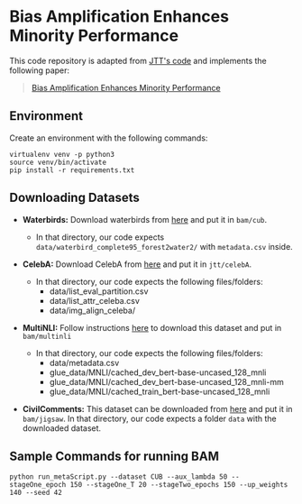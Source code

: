 # Bias Amplification Enhances Minority Performance

This code repository is adapted from [JTT's code](https://github.com/anniesch/jtt) and implements the following paper:

> [Bias Amplification Enhances Minority Performance](https://arxiv.org/pdf/2309.06717.pdf)

## Environment

Create an environment with the following commands:
```
virtualenv venv -p python3
source venv/bin/activate
pip install -r requirements.txt
```

## Downloading Datasets

- **Waterbirds:** Download waterbirds from [here](https://nlp.stanford.edu/data/dro/waterbird_complete95_forest2water2.tar.gz) and put it in `bam/cub`.
    - In that directory, our code expects `data/waterbird_complete95_forest2water2/` with `metadata.csv` inside.

- **CelebA:** Download CelebA from [here](https://www.kaggle.com/jessicali9530/celeba-dataset) and put it in `jtt/celebA`.
    - In that directory, our code expects the following files/folders:
        - data/list_eval_partition.csv
        - data/list_attr_celeba.csv
        - data/img_align_celeba/

- **MultiNLI:** Follow instructions [here](https://github.com/kohpangwei/group_DRO#multinli-with-annotated-negations) to download this dataset and put in `bam/multinli`
    - In that directory, our code expects the following files/folders:
        - data/metadata.csv
        - glue_data/MNLI/cached_dev_bert-base-uncased_128_mnli
        - glue_data/MNLI/cached_dev_bert-base-uncased_128_mnli-mm
        - glue_data/MNLI/cached_train_bert-base-uncased_128_mnli

- **CivilComments:** This dataset can be downloaded from [here](https://worksheets.codalab.org/rest/bundles/0x8cd3de0634154aeaad2ee6eb96723c6e/contents/blob/) and put it in `bam/jigsaw`. In that directory, our code expects a folder `data` with the downloaded dataset.


## Sample Commands for running BAM

```
python run_metaScript.py --dataset CUB --aux_lambda 50 --stageOne_epoch 150 --stageOne_T 20 --stageTwo_epochs 150 --up_weights 140 --seed 42
```